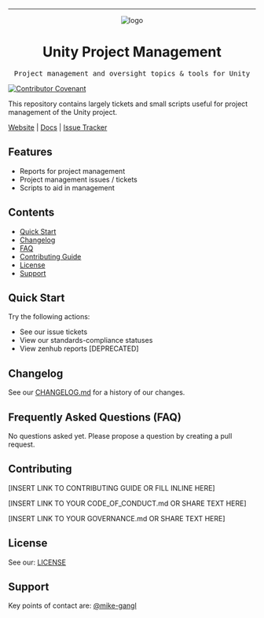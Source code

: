 <!-- Header block for project -->
<hr>

<div align="center">

![logo](https://user-images.githubusercontent.com/3129134/163255685-857aa780-880f-4c09-b08c-4b53bf4af54d.png)

<h1 align="center">Unity Project Management</h1>
<!-- ☝️ Replace with your repo name ☝️ -->

</div>

<pre align="center">Project management and oversight topics & tools for Unity</pre>
<!-- ☝️ Replace with a single sentence describing the purpose of your repo / proj ☝️ -->

<!-- Header block for project -->

[![Contributor Covenant](https://img.shields.io/badge/Contributor%20Covenant-2.1-4baaaa.svg)](code_of_conduct.md)
<!-- ☝️ Add badges via: https://shields.io e.g. ![](https://img.shields.io/github/your_chosen_action/your_org/your_repo) ☝️ -->

This repository contains largely tickets and small scripts useful for project management of the Unity project.
<!-- ☝️ Replace with a more detailed description of your repository, including why it was made and whom its intended for.  ☝️ -->

[Website](https://unity-sds.github.io/) | [Docs](https://unity-sds.gitbook.io/docs/system-lifecycle) | [Issue Tracker](https://github.com/unity-sds/unity-project-management/issues)

## Features

* Reports for project management
* Project management issues / tickets
* Scripts to aid in management 
  
## Contents

* [Quick Start](#quick-start)
* [Changelog](#changelog)
* [FAQ](#frequently-asked-questions-faq)
* [Contributing Guide](#contributing)
* [License](#license)
* [Support](#support)

## Quick Start

Try the following actions:
- See our issue tickets
- View our standards-compliance statuses
- View zenhub reports [DEPRECATED]

## Changelog

See our [CHANGELOG.md](CHANGELOG.md) for a history of our changes.

## Frequently Asked Questions (FAQ)

No questions asked yet. Please propose a question by creating a pull request.

<!-- example link to FAQ PAGE>
Questions about our project? Please see our: [FAQ]([INSERT LINK TO FAQ / DISCUSSION BOARD])
-->

<!-- example FAQ inline format>
1. Question 1
   - Answer to question 1
2. Question 2
   - Answer to question 2
-->

<!-- example FAQ inline with no questions yet>
No questions yet. Propose a question to be added here by reaching out to our contributors! See support section below.
-->

<!-- ☝️ Replace with a list of frequently asked questions from your project, or post a link to your FAQ on a discussion board ☝️ -->

## Contributing

[INSERT LINK TO CONTRIBUTING GUIDE OR FILL INLINE HERE]
<!-- example link to CONTRIBUTING.md>
Interested in contributing to our project? Please see our: [CONTRIBUTING.md](CONTRIBUTING.md)
-->

<!-- example inline contributing guide>
1. Create an GitHub issue ticket describing what changes you need (e.g. issue-1)
2. [Fork](INSERT LINK TO YOUR REPO FORK PAGE HERE, e.g. https://github.com/my_org/my_repo/fork) this repo
3. Make your modifications in your own fork
4. Make a pull-request in this repo with the code in your fork and tag the repo owner / largest contributor as a reviewer

**Working on your first pull request?** See guide: [How to Contribute to an Open Source Project on GitHub](https://kcd.im/pull-request)
-->

[INSERT LINK TO YOUR CODE_OF_CONDUCT.md OR SHARE TEXT HERE]
<!-- example link to CODE_OF_CONDUCT.md>
For guidance on how to interact with our team, please see our code of conduct located at: [CODE_OF_CONDUCT.md](CODE_OF_CONDUCT.md)
-->

<!-- ☝️ Replace with a text describing how people may contribute to your project, or link to your contribution guide directly ☝️ -->

[INSERT LINK TO YOUR GOVERNANCE.md OR SHARE TEXT HERE]
<!-- example link to GOVERNANCE.md>
For guidance on our governance approach, including decision-making process and our various roles, please see our governance model at: [GOVERNANCE.md](GOVERNANCE.md)
-->

## License

See our: [LICENSE](LICENSE)

## Support

Key points of contact are: [@mike-gangl](mike-gangl)